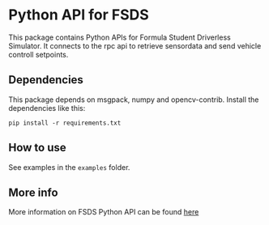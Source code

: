 # Python API for FSDS

This package contains Python APIs for Formula Student Driverless Simulator.
It connects to the rpc api to retrieve sensordata and send vehicle controll setpoints.

## Dependencies
This package depends on msgpack, numpy and opencv-contrib. Install the dependencies like this:

```
pip install -r requirements.txt
```

## How to use
See examples in the `examples` folder.


## More info

More information on FSDS Python API can be found [here](https://fs-driverless.github.io/Formula-Student-Driverless-Simulator/latest/python/)


